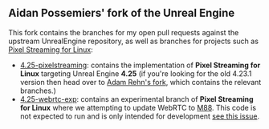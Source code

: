 ## Aidan Possemiers' fork of the Unreal Engine

This fork contains the branches for my open pull requests against the upstream UnrealEngine repository, as well as branches for projects such as [Pixel Streaming for Linux](https://adamrehn.com/articles/pixel-streaming-in-linux-containers/):

- [4.25-pixelstreaming](https://github.com/ImmortalEmperor/UnrealEngine/tree/4.25-pixelstreaming): contains the implementation of **Pixel Streaming for Linux** targeting Unreal Engine **4.25** (if you're looking for the old 4.23.1 version then head over to [Adam Rehn's fork](https://github.com/adamrehn/UnrealEngine/tree/4.23.1-pixelstreaming), which contains the relevant branches.)
- [4.25-webrtc-exp](https://github.com/ImmortalEmperor/UnrealEngine/tree/4.25-webrtc-exp): contains an experimental branch of **Pixel Streaming for Linux** where we attempting to update WebRTC to [M88](https://groups.google.com/g/discuss-webrtc/c/A0FjOcTW2c0/m/wd1TNLqQCAAJ). This code is not expected to run and is only intended for development [see this issue](https://github.com/ImmortalEmperor/UnrealEngine/issues/4).
